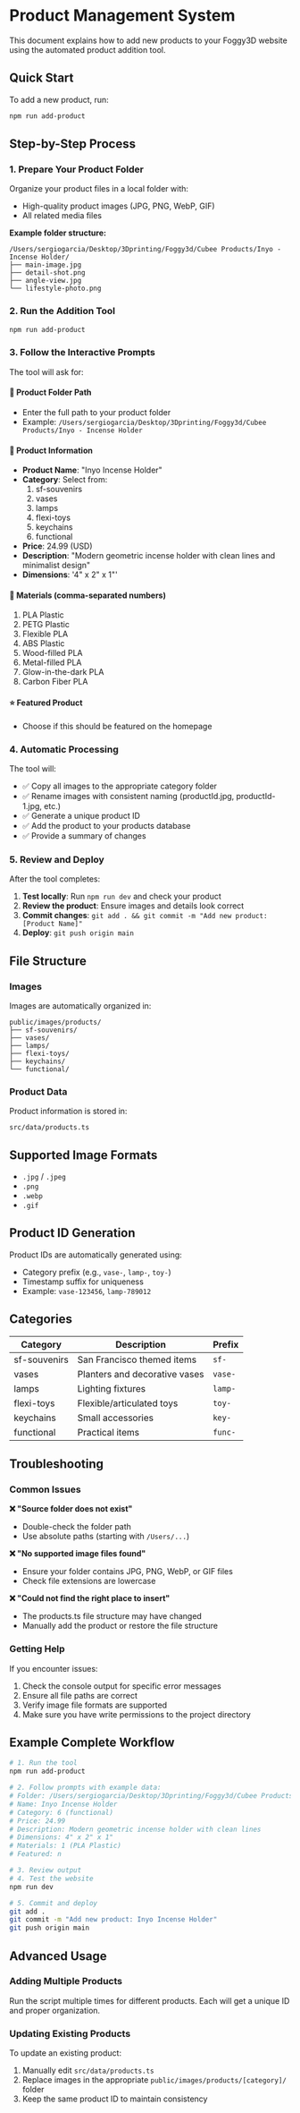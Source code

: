 # Product Management System

This document explains how to add new products to your Foggy3D website using the automated product addition tool.

## Quick Start

To add a new product, run:

```bash
npm run add-product
```

## Step-by-Step Process

### 1. Prepare Your Product Folder

Organize your product files in a local folder with:
- High-quality product images (JPG, PNG, WebP, GIF)
- All related media files

**Example folder structure:**
```
/Users/sergiogarcia/Desktop/3Dprinting/Foggy3d/Cubee Products/Inyo - Incense Holder/
├── main-image.jpg
├── detail-shot.png
├── angle-view.jpg
└── lifestyle-photo.png
```

### 2. Run the Addition Tool

```bash
npm run add-product
```

### 3. Follow the Interactive Prompts

The tool will ask for:

#### 📁 **Product Folder Path**
- Enter the full path to your product folder
- Example: `/Users/sergiogarcia/Desktop/3Dprinting/Foggy3d/Cubee Products/Inyo - Incense Holder`

#### 📝 **Product Information**
- **Product Name**: "Inyo Incense Holder"
- **Category**: Select from:
  1. sf-souvenirs
  2. vases
  3. lamps
  4. flexi-toys
  5. keychains
  6. functional
- **Price**: 24.99 (USD)
- **Description**: "Modern geometric incense holder with clean lines and minimalist design"
- **Dimensions**: '4" x 2" x 1"'

#### 🧱 **Materials** (comma-separated numbers)
1. PLA Plastic
2. PETG Plastic
3. Flexible PLA
4. ABS Plastic
5. Wood-filled PLA
6. Metal-filled PLA
7. Glow-in-the-dark PLA
8. Carbon Fiber PLA

#### ⭐ **Featured Product**
- Choose if this should be featured on the homepage

### 4. Automatic Processing

The tool will:
- ✅ Copy all images to the appropriate category folder
- ✅ Rename images with consistent naming (productId.jpg, productId-1.jpg, etc.)
- ✅ Generate a unique product ID
- ✅ Add the product to your products database
- ✅ Provide a summary of changes

### 5. Review and Deploy

After the tool completes:
1. **Test locally**: Run `npm run dev` and check your product
2. **Review the product**: Ensure images and details look correct
3. **Commit changes**: `git add . && git commit -m "Add new product: [Product Name]"`
4. **Deploy**: `git push origin main`

## File Structure

### Images
Images are automatically organized in:
```
public/images/products/
├── sf-souvenirs/
├── vases/
├── lamps/
├── flexi-toys/
├── keychains/
└── functional/
```

### Product Data
Product information is stored in:
```
src/data/products.ts
```

## Supported Image Formats

- `.jpg` / `.jpeg`
- `.png`
- `.webp`
- `.gif`

## Product ID Generation

Product IDs are automatically generated using:
- Category prefix (e.g., `vase-`, `lamp-`, `toy-`)
- Timestamp suffix for uniqueness
- Example: `vase-123456`, `lamp-789012`

## Categories

| Category | Description | Prefix |
|----------|-------------|---------|
| sf-souvenirs | San Francisco themed items | `sf-` |
| vases | Planters and decorative vases | `vase-` |
| lamps | Lighting fixtures | `lamp-` |
| flexi-toys | Flexible/articulated toys | `toy-` |
| keychains | Small accessories | `key-` |
| functional | Practical items | `func-` |

## Troubleshooting

### Common Issues

**❌ "Source folder does not exist"**
- Double-check the folder path
- Use absolute paths (starting with `/Users/...`)

**❌ "No supported image files found"**
- Ensure your folder contains JPG, PNG, WebP, or GIF files
- Check file extensions are lowercase

**❌ "Could not find the right place to insert"**
- The products.ts file structure may have changed
- Manually add the product or restore the file structure

### Getting Help

If you encounter issues:
1. Check the console output for specific error messages
2. Ensure all file paths are correct
3. Verify image file formats are supported
4. Make sure you have write permissions to the project directory

## Example Complete Workflow

```bash
# 1. Run the tool
npm run add-product

# 2. Follow prompts with example data:
# Folder: /Users/sergiogarcia/Desktop/3Dprinting/Foggy3d/Cubee Products/Inyo - Incense Holder
# Name: Inyo Incense Holder
# Category: 6 (functional)
# Price: 24.99
# Description: Modern geometric incense holder with clean lines
# Dimensions: 4" x 2" x 1"
# Materials: 1 (PLA Plastic)
# Featured: n

# 3. Review output
# 4. Test the website
npm run dev

# 5. Commit and deploy
git add .
git commit -m "Add new product: Inyo Incense Holder"
git push origin main
```

## Advanced Usage

### Adding Multiple Products

Run the script multiple times for different products. Each will get a unique ID and proper organization.

### Updating Existing Products

To update an existing product:
1. Manually edit `src/data/products.ts`
2. Replace images in the appropriate `public/images/products/[category]/` folder
3. Keep the same product ID to maintain consistency 
